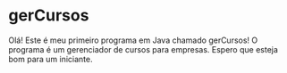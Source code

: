 # gerCursos

Olá! Este é meu primeiro programa em Java chamado gerCursos!
O programa é um gerenciador de cursos para empresas.
Espero que esteja bom para um iniciante.
